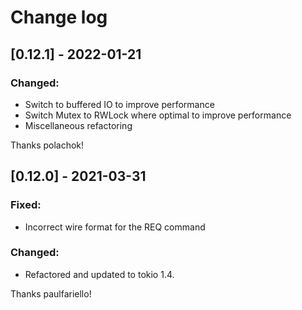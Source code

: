 # Change log

## [0.12.1] - 2022-01-21
### Changed:
- Switch to buffered IO to improve performance
- Switch Mutex to RWLock where optimal to improve performance
- Miscellaneous refactoring

Thanks polachok!

## [0.12.0] - 2021-03-31
### Fixed:
- Incorrect wire format for the REQ command
### Changed:
- Refactored and updated to tokio 1.4.

Thanks paulfariello!
